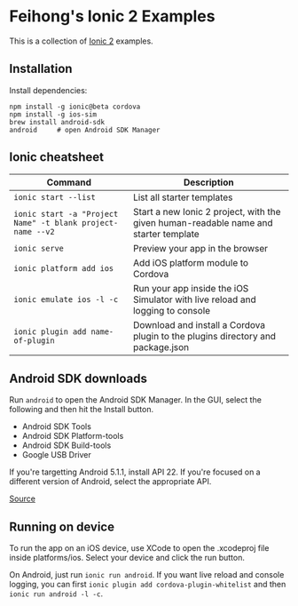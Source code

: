 # Feihong's Ionic 2 Examples

This is a collection of [Ionic 2](http://ionicframework.com) examples.

## Installation

Install dependencies:

```
npm install -g ionic@beta cordova
npm install -g ios-sim
brew install android-sdk
android     # open Android SDK Manager
```

## Ionic cheatsheet

| **Command** | **Description** |
|----------|-------|
| `ionic start --list` | List all starter templates |
| `ionic start -a "Project Name" -t blank project-name --v2` | Start a new Ionic 2 project, with the given human-readable name and starter template |
| `ionic serve` | Preview your app in the browser |
| `ionic platform add ios` | Add iOS platform module to Cordova |
| `ionic emulate ios -l -c` | Run your app inside the iOS Simulator with live reload and logging to console |
| `ionic plugin add name-of-plugin` | Download and install a Cordova plugin to the plugins directory and package.json |

## Android SDK downloads

Run `android` to open the Android SDK Manager. In the GUI, select the following and then hit the Install button.

- Android SDK Tools
- Android SDK Platform-tools
- Android SDK Build-tools
- Google USB Driver

If you're targetting Android 5.1.1, install API 22. If you're focused on a different version of Android, select the appropriate API.

[Source](http://stackoverflow.com/questions/28896828/android-sdk-manager-do-you-need-to-install-all-android-platforms)

## Running on device

To run the app on an iOS device, use XCode to open the .xcodeproj file inside platforms/ios. Select your device and click the run button.

On Android, just run `ionic run android`. If you want live reload and console logging, you can first `ionic plugin add cordova-plugin-whitelist` and then `ionic run android -l -c`.
